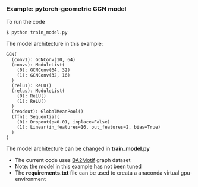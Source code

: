 ### Example: pytorch-geometric GCN model

To run the code

`$ python train_model.py
`

The model architecture in this example:

```
GCN(
  (conv1): GCNConv(10, 64)
  (convs): ModuleList(
    (0): GCNConv(64, 32)
    (1): GCNConv(32, 16)
  )
  (relu1): ReLU()
  (relus): ModuleList(
    (0): ReLU()
    (1): ReLU()
  )
  (readout): GlobalMeanPool()
  (ffn): Sequential(
    (0): Dropout(p=0.01, inplace=False)
    (1): Linear(in_features=16, out_features=2, bias=True)
  )
)
```
The model architecture can be changed in **train_model.py**

+ The current code uses [BA2Motif](https://openreview.net/pdf?id=tt04glo-VrT) graph dataset
+ Note: the model in this example has not been tuned
+ The **requirements.txt** file can be used to creata a anaconda virtual gpu-environment

